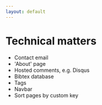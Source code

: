 ```yaml
---
layout: default
---
```


# Technical matters

* Contact email
* 'About' page
* Hosted comments, e.g. Disqus
* Bibtex database
* Tags
* Navbar
* Sort pages by custom key
